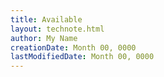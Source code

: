 ```yaml
---
title: Available
layout: technote.html
author: My Name
creationDate: Month 00, 0000
lastModifiedDate: Month 00, 0000
---
```

